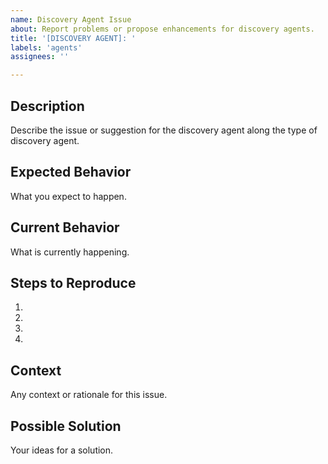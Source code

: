 ```yaml
---
name: Discovery Agent Issue
about: Report problems or propose enhancements for discovery agents.
title: '[DISCOVERY AGENT]: '
labels: 'agents'
assignees: ''

---
```


## Description
Describe the issue or suggestion for the discovery agent along the type of discovery agent.

## Expected Behavior
What you expect to happen.

## Current Behavior
What is currently happening.

## Steps to Reproduce
1.
2.
3.
4.

## Context
Any context or rationale for this issue.

## Possible Solution
Your ideas for a solution.

